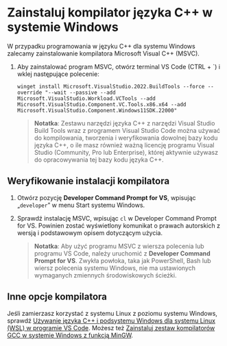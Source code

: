<h1 data-loc-id="walkthrough.windows.install.compiler">Zainstaluj kompilator języka C++ w systemie Windows</h1>
<p data-loc-id="walkthrough.windows.text1">W przypadku programowania w języku C++ dla systemu Windows zalecamy zainstalowanie kompilatora Microsoft Visual C++ (MSVC).</p>
<ol>
<li><p data-loc-id="walkthrough.windows.text2">Aby zainstalować program MSVC, otwórz terminal VS Code (CTRL + `) i wklej następujące polecenie:
</p><pre><code style="white-space: pre-wrap;">winget install Microsoft.VisualStudio.2022.BuildTools --force --override "--wait --passive --add Microsoft.VisualStudio.Workload.VCTools --add Microsoft.VisualStudio.Component.VC.Tools.x86.x64 --add Microsoft.VisualStudio.Component.Windows11SDK.22000"</code></pre>
</li>
<blockquote>
<p><strong data-loc-id="walkthrough.windows.note1">Notatka</strong>: <span data-loc-id="walkthrough.windows.note1.text">Zestawu narzędzi języka C++ z narzędzi Visual Studio Build Tools wraz z programem Visual Studio Code można używać do kompilowania, tworzenia i weryfikowania dowolnej bazy kodu języka C++, o ile masz również ważną licencję programu Visual Studio (Community, Pro lub Enterprise), której aktywnie używasz do opracowywania tej bazy kodu języka C++.</span></p>
</blockquote>

</ol>
<h2 data-loc-id="walkthrough.windows.verify.compiler">Weryfikowanie instalacji kompilatora</h2>
<ol>
<li><p data-loc-id="walkthrough.windows.open.command.prompt">Otwórz pozycję <strong>Developer Command Prompt for VS</strong>, wpisując „<code>developer</code>” w menu Start systemu Windows.</p>
</li>
<li><p data-loc-id="walkthrough.windows.check.install">Sprawdź instalację MSVC, wpisując <code>cl</code> w <span>Developer Command Prompt for VS</span>. Powinien zostać wyświetlony komunikat o prawach autorskich z wersją i podstawowym opisem dotyczącym użycia.</p>
<blockquote>
<p><strong data-loc-id="walkthrough.windows.note2">Notatka</strong>: <span data-loc-id="walkthrough.windows.note2.text">Aby użyć programu MSVC z wiersza polecenia lub programu VS Code, należy uruchomić z <strong>Developer Command Prompt for VS</strong>. Zwykła powłoka, taka jak <span>PowerShell</span>, <span>Bash</span> lub wiersz polecenia systemu Windows, nie ma ustawionych wymaganych zmiennych środowiskowych ścieżki.</span></p>
</blockquote>
</li>
</ol>
<h2 data-loc-id="walkthrough.windows.other.compilers">Inne opcje kompilatora</h2>
<p data-loc-id="walkthrough.windows.text3">Jeśli zamierzasz korzystać z systemu Linux z poziomu systemu Windows, sprawdź <a href="https://code.visualstudio.com/docs/cpp/config-wsl" data-loc-id="walkthrough.windows.link.title1">Używanie języka C++ i podsystemu Windows dla systemu Linux (WSL) w programie VS Code</a>. Możesz też <a href="https://code.visualstudio.com/docs/cpp/config-mingw" data-loc-id="walkthrough.windows.link.title2">Zainstaluj zestaw kompilatorów GCC w systemie Windows z funkcją MinGW</a>.</p>